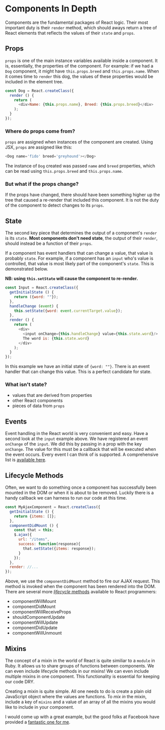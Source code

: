 # Components In Depth

Components are the fundamental packages of React logic. Their most
important duty is their `render` method, which should aways return a
tree of React elements that reflects the values of their `state` and
`props`.

## Props

`props` is one of the main instance variables available inside a
component. It is, essentially, the properties of the component. For
example: if we had a `Dog` component, it might have `this.props.breed`
and `this.props.name`. When it comes time to `render` this dog, the
values of these properties would be included in the element tree.

```javascript
const Dog = React.createClass({
  render () {
    return (
      <div>Name: {this.props.name}, Breed: {this.props.breed}</div>
    );
  }
});
```
### Where do props come from?

`props` are assigned when instances of the component are created. Using
JSX, `props` are assigned like this:

```javascript
<Dog name='fido' breed='greyhound'></Dog>
```

The instance of `Dog` created was passed `name` and `breed` properties,
which can be read using `this.props.breed` and `this.props.name`.

### But what if the props change?

If the props have changed, there should have been something higher up
the tree that caused a re-render that included this component. It is not
the duty of the component to detect changes to its `props`.

## State

The second key piece that determines the output of a component's
`render` is its `state`. **Most components don't need state**, the
output of their `render`, should instead be a function of their `props`.

If a component has event handlers that can change a value, that value is
probably `state`. For example, if a component has an `input` who's value
is controlled, that value is most likely part of the component's
`state`. This is demonstrated below.

**NB: using `this.setState` will cause the component to re-render.**

```javascript
const Input = React.createClass({
  getInitialState () {
    return ({word: ""});
  },
  handleChange (event) {
    this.setState({word: event.currentTarget.value});
  },
  render () {
    return (
      <div>
        <input onChange={this.handleChange} value={this.state.word}/>
        The word is: {this.state.word}
      </div>
    );
  }
});
```

In this example we have an initial state of `{word: ""}`. There is an
event handler that can change this value. This is a perfect candidate
for state.

### What isn't state?

* values that are derived from properties
* other React components
* pieces of data from `props`

## Events

Event handling in the React world is very convenient and easy. Have a
second look at the `input` example above. We have registered an event
`onChange` of the `input`. We did this by passing in a prop with the
key `onChange`. The value for this must be a callback that will be
executed when the event occurs. Every event I can think of is supported.
A comprehensive list is [available here][react-events].

## Lifecycle Methods

Often, we want to do something once a component has successfully been
mounted in the DOM or when it is about to be removed.
Luckily there is a handy callback we can harness to
run our code at this time.

```javascript
const MyAjaxComponent = React.createClass({
  getInitialState () {
    return {items: []};
  },
  componentDidMount () {
    const that = this;
    $.ajax({
      url: "/items",
      success: function(response){
        that.setState({items: response});
      }
    });
  },
  render: //...
});
```

Above, we use the `componentDidMount` method to fire our AJAX request.
This method is invoked when the component has been rendered into the
DOM. There are several more [_lifecycle_ methods][lifecycle-methods]
available to React programmers:

* componentWillMount
* componentDidMount
* componentWillReceiveProps
* shouldComponentUpdate
* componentWillUpdate
* componentDidUpdate
* componentWillUnmount

[react-events]: http://facebook.github.io/react/docs/events.html
[lifecycle-methods]: http://facebook.github.io/react/docs/component-specs.html#lifecycle-methods

## Mixins

The concept of a mixin in the world of React is quite similiar to a
`module` in Ruby. It allows us to share groups of functions between
components. We can even include lifecycle methods in our mixins! We can
even include multiple mixins in one component. This functionality is
essential for keeping our code DRY.

Creating a mixin is quite simple. All one needs to do is create a plain
old JavaScript object where the values are functions. To _mix in_ the
mixin, include a key of `mixins` and a value of an array of all the
mixins you would like to include in your component.

I would come up with a great example, but the good folks at Facebook
have provided a [fantastic one for me][mixins].

[mixins]: http://facebook.github.io/react/docs/reusable-components.html#mixins
